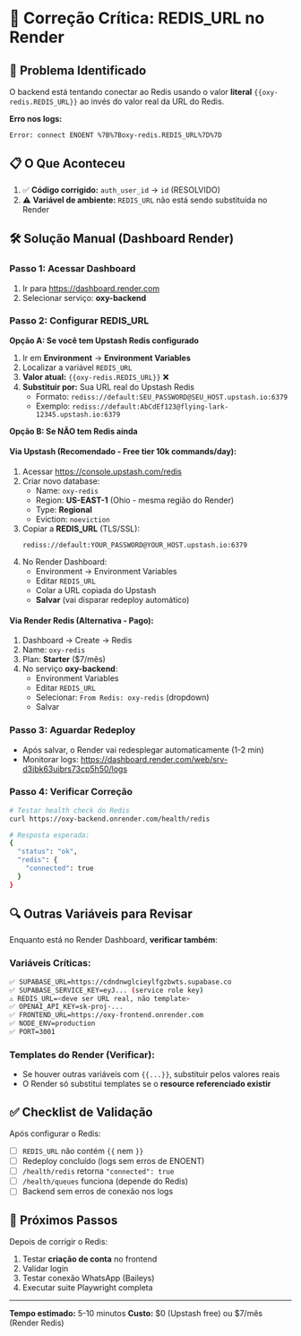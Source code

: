# 🔧 Correção Crítica: REDIS_URL no Render

## 🚨 Problema Identificado

O backend está tentando conectar ao Redis usando o valor **literal** `{{oxy-redis.REDIS_URL}}` ao invés do valor real da URL do Redis.

**Erro nos logs:**
```
Error: connect ENOENT %7B%7Boxy-redis.REDIS_URL%7D%7D
```

## 📋 O Que Aconteceu

1. ✅ **Código corrigido:** `auth_user_id` → `id` (RESOLVIDO)
2. ⚠️ **Variável de ambiente:** `REDIS_URL` não está sendo substituída no Render

## 🛠️ Solução Manual (Dashboard Render)

### Passo 1: Acessar Dashboard
1. Ir para https://dashboard.render.com
2. Selecionar serviço: **oxy-backend**

### Passo 2: Configurar REDIS_URL

**Opção A: Se você tem Upstash Redis configurado**
1. Ir em **Environment** → **Environment Variables**
2. Localizar a variável `REDIS_URL`
3. **Valor atual:** `{{oxy-redis.REDIS_URL}}` ❌
4. **Substituir por:** Sua URL real do Upstash Redis
   - Formato: `rediss://default:SEU_PASSWORD@SEU_HOST.upstash.io:6379`
   - Exemplo: `rediss://default:AbCdEf123@flying-lark-12345.upstash.io:6379`

**Opção B: Se NÃO tem Redis ainda**

#### Via Upstash (Recomendado - Free tier 10k commands/day):
1. Acessar https://console.upstash.com/redis
2. Criar novo database:
   - Name: `oxy-redis`
   - Region: **US-EAST-1** (Ohio - mesma região do Render)
   - Type: **Regional**
   - Eviction: `noeviction`
3. Copiar a **REDIS_URL** (TLS/SSL):
   ```
   rediss://default:YOUR_PASSWORD@YOUR_HOST.upstash.io:6379
   ```
4. No Render Dashboard:
   - Environment → Environment Variables
   - Editar `REDIS_URL`
   - Colar a URL copiada do Upstash
   - **Salvar** (vai disparar redeploy automático)

#### Via Render Redis (Alternativa - Pago):
1. Dashboard → Create → Redis
2. Name: `oxy-redis`
3. Plan: **Starter** ($7/mês)
4. No serviço **oxy-backend**:
   - Environment Variables
   - Editar `REDIS_URL`
   - Selecionar: `From Redis: oxy-redis` (dropdown)
   - Salvar

### Passo 3: Aguardar Redeploy
- Após salvar, o Render vai redesplegar automaticamente (1-2 min)
- Monitorar logs: https://dashboard.render.com/web/srv-d3ibk63uibrs73cp5h50/logs

### Passo 4: Verificar Correção
```bash
# Testar health check do Redis
curl https://oxy-backend.onrender.com/health/redis

# Resposta esperada:
{
  "status": "ok",
  "redis": {
    "connected": true
  }
}
```

## 🔍 Outras Variáveis para Revisar

Enquanto está no Render Dashboard, **verificar também**:

### Variáveis Críticas:
```bash
✅ SUPABASE_URL=https://cdndnwglcieylfgzbwts.supabase.co
✅ SUPABASE_SERVICE_KEY=eyJ... (service role key)
⚠️ REDIS_URL=<deve ser URL real, não template>
✅ OPENAI_API_KEY=sk-proj-...
✅ FRONTEND_URL=https://oxy-frontend.onrender.com
✅ NODE_ENV=production
✅ PORT=3001
```

### Templates do Render (Verificar):
- Se houver outras variáveis com `{{...}}`, substituir pelos valores reais
- O Render só substitui templates se o **resource referenciado existir**

## ✅ Checklist de Validação

Após configurar o Redis:

- [ ] `REDIS_URL` não contém `{{` nem `}}`
- [ ] Redeploy concluído (logs sem erros de ENOENT)
- [ ] `/health/redis` retorna `"connected": true`
- [ ] `/health/queues` funciona (depende do Redis)
- [ ] Backend sem erros de conexão nos logs

## 📝 Próximos Passos

Depois de corrigir o Redis:
1. Testar **criação de conta** no frontend
2. Validar login
3. Testar conexão WhatsApp (Baileys)
4. Executar suite Playwright completa

---

**Tempo estimado:** 5-10 minutos
**Custo:** $0 (Upstash free) ou $7/mês (Render Redis)

